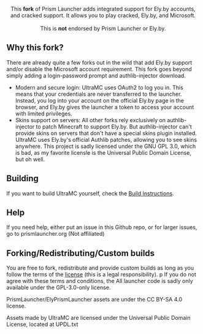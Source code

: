 <p align="center">
<picture>
  <source media= srcset="/program_info/logo">
</picture>
</p>

<p align="center">
  This <b>fork</b> of Prism Launcher adds integrated support for Ely.by accounts, and cracked support. It allows you to play cracked, Ely.by, and Microsoft.<br />
  <br />This is <b>not</b> endorsed by Prism Launcher or Ely.by.
</p>

## Why this fork?

There are already quite a few forks out in the wild that add Ely.by support and/or disable the Microsoft account requirement. This fork goes beyond simply adding a login-password prompt and authlib-injector download.

- Modern and secure login: UltraMC uses OAuth2 to log you in. This means that your credentials are never transferred to the launcher. Instead, you log into your account on the official Ely.by page in the browser, and Ely.by gives the launcher a token to access your account with limited privileges.
- Skins support on servers: All other forks rely exclusively on authlib-injector to patch Minecraft to support Ely.by. But authlib-injector can't provide skins on servers that don't have a special skins plugin installed. UltraMC uses Ely.by's official Authlib patches, allowing you to see skins anywhere. This project is sadly licensed under the GNU GPL 3.0, which is bad, as my favorite licensle is the Universal Public Domain License, but oh well.

## Building

If you want to build UltraMC yourself, check the [Build Instructions](https://prismlauncher.org/wiki/development/build-instructions/).

## Help

If you need help, either put an issue in this Github repo, or for larger issues, go to prismlauncher.org (Not affiliated)

## Forking/Redistributing/Custom builds

You are free to fork, redistribute and provide custom builds as long as you follow the terms of the [license](LICENSE) (this is a legal responsibility).
p
If you do not agree with these terms and conditions, the
All launcher code is sadly only available under the GPL-3.0-only license.

PrismLauncher/ElyPrismLauncher assets are under the CC BY-SA 4.0 license.

Assets made by UltraMC are licensed under the Universal Public Domain License, located at UPDL.txt
